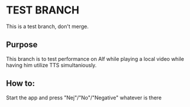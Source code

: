 # TEST BRANCH
This is a test branch, don't merge.

## Purpose
This branch is to test performance on Alf while playing a local video while having him utilize TTS simultaniously.

## How to:
Start the app and press "Nej"/"No"/"Negative" whatever is there
